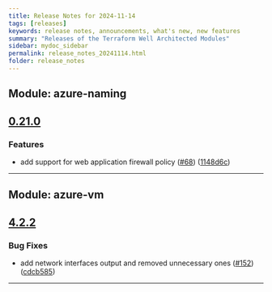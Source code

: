 ```yaml
---
title: Release Notes for 2024-11-14
tags: [releases]
keywords: release notes, announcements, what's new, new features
summary: "Releases of the Terraform Well Architected Modules"
sidebar: mydoc_sidebar
permalink: release_notes_20241114.html
folder: release_notes
---
```


## Module: azure-naming
## [0.21.0](https://github.com/CloudNationHQ/terraform-azure-naming/releases/tag/v0.21.0)


### Features

* add support for web application firewall policy ([#68](https://github.com/CloudNationHQ/terraform-azure-naming/issues/68)) ([1148d6c](https://github.com/CloudNationHQ/terraform-azure-naming/commit/1148d6cfbdf2efdf1e22ce90fba67addf273becf))

---

## Module: azure-vm
## [4.2.2](https://github.com/CloudNationHQ/terraform-azure-vm/releases/tag/v4.2.2)


### Bug Fixes

* add network interfaces output and removed unnecessary ones ([#152](https://github.com/CloudNationHQ/terraform-azure-vm/issues/152)) ([cdcb585](https://github.com/CloudNationHQ/terraform-azure-vm/commit/cdcb58552d82cde32f2c4c6291bac33c4b61235d))

---

